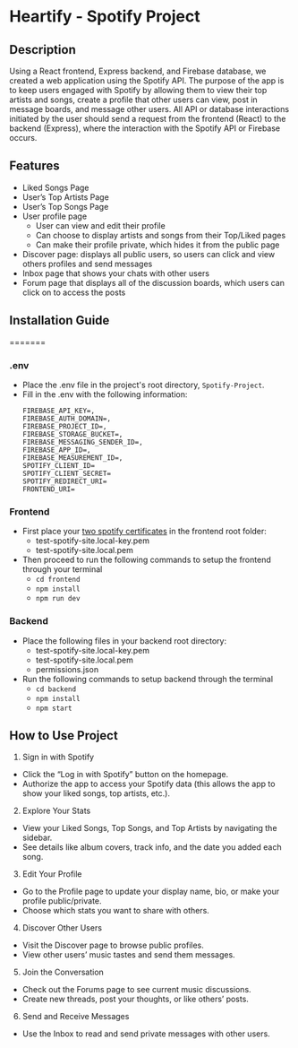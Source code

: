# Heartify - Spotify Project

## Description
Using a React frontend, Express backend, and Firebase database, we created a web application using the Spotify API. The purpose of the app is to keep users engaged with Spotify by allowing them to view their top artists and songs, create a profile that other users can view, post in message boards, and message other users. All API or database interactions initiated by the user should send a request from the frontend (React) to the backend (Express), where the interaction with the Spotify API or Firebase occurs.

## Features
* Liked Songs Page
* User’s Top Artists Page
* User’s Top Songs Page
* User profile page
    * User can view and edit their profile
    * Can choose to display artists and songs from their Top/Liked pages
    * Can make their profile private, which hides it from the public page
* Discover page: displays all public users, so users can click and view others profiles and send messages
* Inbox page that shows your chats with other users
* Forum page that displays all of the discussion boards, which users can click on to access the posts


## Installation Guide
=======
### .env
* Place the .env file in the project's root directory, `Spotify-Project`.
* Fill in the .env with the following information:
   ```
   FIREBASE_API_KEY=,
   FIREBASE_AUTH_DOMAIN=,
   FIREBASE_PROJECT_ID=,
   FIREBASE_STORAGE_BUCKET=,
   FIREBASE_MESSAGING_SENDER_ID=,
   FIREBASE_APP_ID=,
   FIREBASE_MEASUREMENT_ID=,
   SPOTIFY_CLIENT_ID=
   SPOTIFY_CLIENT_SECRET=
   SPOTIFY_REDIRECT_URI=
   FRONTEND_URI=
   ```
### Frontend
* First place your [two spotify certificates](https://github.com/swe-instructors-forge25/spotify-demo) in the frontend root folder:
    * test-spotify-site.local-key.pem
    * test-spotify-site.local.pem
* Then proceed to run the following commands to setup the frontend through your terminal
    * `cd frontend`
    * `npm install`
    * `npm run dev`

### Backend
* Place the following files in your backend root directory:
    * test-spotify-site.local-key.pem
    * test-spotify-site.local.pem
    * permissions.json
* Run the following commands to setup backend through the terminal
    * `cd backend`
    * `npm install`
    * `npm start`

## How to Use Project
1. Sign in with Spotify
* Click the “Log in with Spotify” button on the homepage.
* Authorize the app to access your Spotify data (this allows the app to show your liked songs, top artists, etc.).
2. Explore Your Stats
* View your Liked Songs, Top Songs, and Top Artists by navigating the sidebar.
* See details like album covers, track info, and the date you added each song.
3. Edit Your Profile
* Go to the Profile page to update your display name, bio, or make your profile public/private.
* Choose which stats you want to share with others.
4. Discover Other Users
* Visit the Discover page to browse public profiles.
* View other users’ music tastes and send them messages.
5. Join the Conversation
* Check out the Forums page to see current music discussions.
* Create new threads, post your thoughts, or like others’ posts.
6. Send and Receive Messages
* Use the Inbox to read and send private messages with other users.

